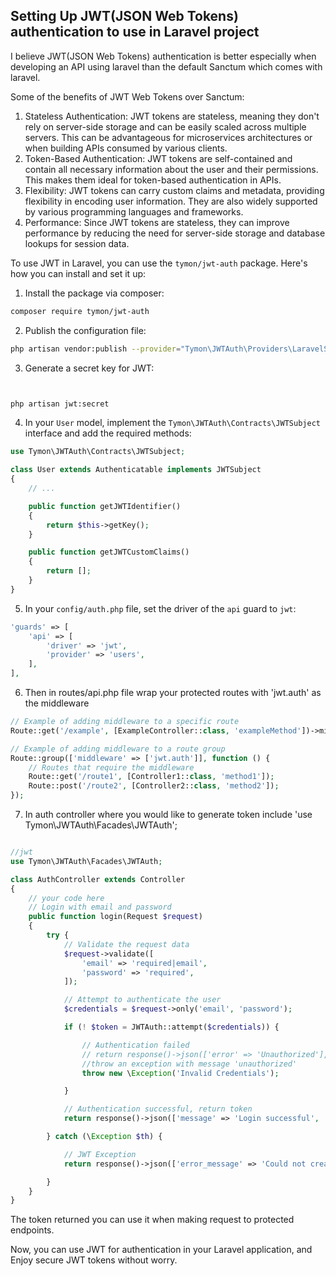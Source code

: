 ## Setting Up JWT(JSON Web Tokens) authentication to use in Laravel project

I believe JWT(JSON Web Tokens) authentication is better especially when developing an API using laravel than the default Sanctum which comes with laravel.

Some of the benefits of JWT Web Tokens over Sanctum: 

1. Stateless Authentication: 
    JWT tokens are stateless, meaning they don't rely on server-side storage and can be easily scaled across multiple servers. This can be advantageous for microservices architectures or when building APIs consumed by various clients.
2. Token-Based Authentication: 
    JWT tokens are self-contained and contain all necessary information about the user and their permissions. This makes them ideal for token-based authentication in APIs.
3. Flexibility: 
    JWT tokens can carry custom claims and metadata, providing flexibility in encoding user information. They are also widely supported by various programming languages and frameworks.
4. Performance: 
    Since JWT tokens are stateless, they can improve performance by reducing the need for server-side storage and database lookups for session data.

To use JWT in Laravel, you can use the `tymon/jwt-auth` package. Here's how you can install and set it up:

1. Install the package via composer:

```bash
composer require tymon/jwt-auth
```

2. Publish the configuration file:

```bash
php artisan vendor:publish --provider="Tymon\JWTAuth\Providers\LaravelServiceProvider"
```

3. Generate a secret key for JWT:

```bash


php artisan jwt:secret
```

4. In your `User` model, implement the `Tymon\JWTAuth\Contracts\JWTSubject` interface and add the required methods:

```php
use Tymon\JWTAuth\Contracts\JWTSubject;

class User extends Authenticatable implements JWTSubject
{
    // ...

    public function getJWTIdentifier()
    {
        return $this->getKey();
    }

    public function getJWTCustomClaims()
    {
        return [];
    }
}
```

5. In your `config/auth.php` file, set the driver of the `api` guard to `jwt`:

```php
'guards' => [
    'api' => [
        'driver' => 'jwt',
        'provider' => 'users',
    ],
],
```

6. Then in routes/api.php file wrap your protected routes with 'jwt.auth' as the middleware

```php
// Example of adding middleware to a specific route
Route::get('/example', [ExampleController::class, 'exampleMethod'])->middleware('jwt.auth');

// Example of adding middleware to a route group
Route::group(['middleware' => ['jwt.auth']], function () {
    // Routes that require the middleware
    Route::get('/route1', [Controller1::class, 'method1']);
    Route::post('/route2', [Controller2::class, 'method2']);
});
```

7. In auth controller where you would like to generate token include  'use Tymon\JWTAuth\Facades\JWTAuth';

```php

//jwt
use Tymon\JWTAuth\Facades\JWTAuth;

class AuthController extends Controller
{
    // your code here
    // Login with email and password
    public function login(Request $request)
    {
        try {
            // Validate the request data
            $request->validate([
                'email' => 'required|email',
                'password' => 'required',
            ]);

            // Attempt to authenticate the user
            $credentials = $request->only('email', 'password');

            if (! $token = JWTAuth::attempt($credentials)) {

                // Authentication failed
                // return response()->json(['error' => 'Unauthorized'], 401);
                //throw an exception with message 'unauthorized'
                throw new \Exception('Invalid Credentials');

            }

            // Authentication successful, return token
            return response()->json(['message' => 'Login successful', 'token' => $token], 200);

        } catch (\Exception $th) {

            // JWT Exception
            return response()->json(['error_message' => 'Could not create token', 'error' => $th->getMessage()], 500);

        }
    }
}
```

The token returned you can use it when making request to protected endpoints.

Now, you can use JWT for authentication in your Laravel application, and Enjoy secure JWT tokens without worry. 
